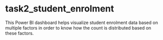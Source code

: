 # task2_student_enrolment
This Power BI dashboard helps visualize student enrolment data based on multiple factors in order to know how the count is distributed based on these factors.
